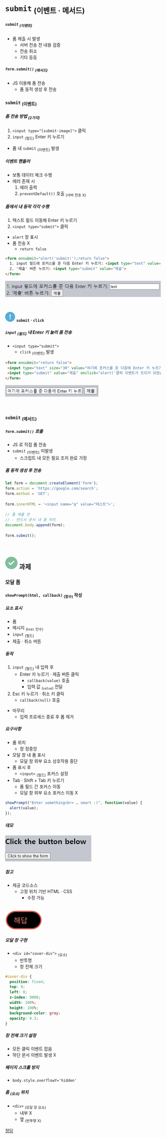 `submit` <sub>(이벤트 · 메서드)</sub>
=====================

##### `submit` <sub>(이벤트)</sub>
- 폼 제출 시 발생
  - 서버 전송 전 내용 검증
  - 전송 취소
  - 기타 등등

##### `form.submit()` <sub>(메서드)</sub>
- JS 이용해 폼 전송
  - 폼 동적 생성 후 전송

### `submit` <sub>(이벤트)</sub>

##### 폼 전송 방법 <sub>(2가지)</sub>
1. `<input type="[submit·image]">` 클릭
2. `input` <sub>(필드)</sub> Enter 키 누르기
- 폼 내 `submit` <sub>(이벤트)</sub> 발생

##### 이벤트 핸들러
- 보통 데이터 체크 수행
- 에러 존재 시
  1. 에러 출력
  2. `preventDefault()` 호출 <sub>(서버 전송 X)</sub>

##### 폼에서 내 동작 각각 수행
1. 텍스트 필드 이동해 Enter 키 누르기
2. `<input type="submit">` 클릭
- `alert` 창 표시
- 폼 전송 X
  - `return false`
```html
<form onsubmit="alert('submit!');return false">
  1. input 필드에 포커스를 준 다음 Enter 키 누르기: <input type="text" value="text"><br>
  2. '제출' 버튼 누르기: <input type="submit" value="제출">
</form>
```

![submit-event](../../images/02/04/04/submit-event.png)

<br />

<img src="../../images/commons/icons/circle-exclamation-solid.svg" /> **`submit` · `click`**

##### `input` <sub>(필드)</sub> 내 Enter 키 눌러 폼 전송
- `<input type="submit">`
  - `click` <sub>(이벤트)</sub> 발생
```html
<form onsubmit="return false">
 <input type="text" size="30" value="여기에 포커스를 준 다음에 Enter 키 누르기">
 <input type="submit" value="제출" onclick="alert('클릭 이벤트가 트리거 되었습니다!')">
</form>
```

![submit-click-relationship](../../images/02/04/04/submit-click-relationship.png)

<br />

### `submit` <sub>(메서드)</sub>

##### `form.submit()` 호출
- JS 로 직접 폼 전송
- `submit` <sub>(이벤트)</sub> 미발생
  - 스크립트 내 모든 필요 조치 완료 가정

##### 폼 동적 생성 후 전송
```javascript
let form = document.createElement('form');
form.action = 'https://google.com/search';
form.method = 'GET';

form.innerHTML = '<input name="q" value="테스트">';

// 폼 제출 전
// - 반드시 문서 내 폼 위치
document.body.append(form);

form.submit();
```

<br />

## <img src="../../images/commons/icons/circle-check-solid.svg" /> 과제

### 모달 폼

#### `showPrompt(html, callback)` <sub>(함수)</sub> 작성

##### 요소 표시
- 폼
- 메시지 <sub>(`html` 인수)</sub>
- `input` <sub>(필드)</sub>
- 제출 · 취소 버튼

##### 동작
1. `input` <sub>(필드)</sub> 내 입력 후
    - Enter 키 누르기 · 제출 버튼 클릭
      - `callback(value)` 호출
      - 입력 값 <sub>(`value`)</sub> 전달
2. Esc 키 누르기 · 취소 키 클릭
    - `callback(null)` 호출
- 마무리
  - 입력 프로세스 종료 후 폼 제거

##### 요구사항
- 폼 위치
  - 창 정중앙
- 모달 창 내 폼 표시
  - 모달 창 외부 요소 상호작용 중단
- 폼 표시 후
  - `<input>` <sub>(필드)</sub> 포커스 설정
- Tab · Shift + Tab 키 누르기
  - 폼 필드 간 포커스 이동
  - 모달 창 외부 요소 포커스 이동 X

```javascript
showPrompt("Enter something<br> … smart :)", function(value) {
  alert(value);
});
```

##### 데모

![assignment-modal-form](../../images/02/04/04/assignment-modal-form.png)

##### 참고
- 제공 코드소스
  - 고정 위치 기반 HTML · CSS
    - 수정 가능

<br />

<img src="../../images/commons/icons/circle-answer.svg" />

##### 모달 창 구현
- `<div id="cover-div">` <sub>(요소)</sub>
  - 반투명
  - 창 전체 크기
```css
#cover-div {
  position: fixed;
  top: 0;
  left: 0;
  z-index: 9000;
  width: 100%;
  height: 100%;
  background-color: gray;
  opacity: 0.3;
}
```

##### 창 전체 크기 설정
- 모든 클릭 이벤트 잡음
- 하단 문서 이벤트 발생 X

##### 페이지 스크롤 방지
- `body.style.overflowY='hidden'`

##### 폼 <sub>(요소)</sub> 위치
- `<div>` <sub>(모달 창 요소)</sub>
  - 내부 X
  - 옆 <sub>(반투명 X)</sub>

[정답](https://plnkr.co/edit/oYjYoJzvYtxvjEAr?p=preview)
